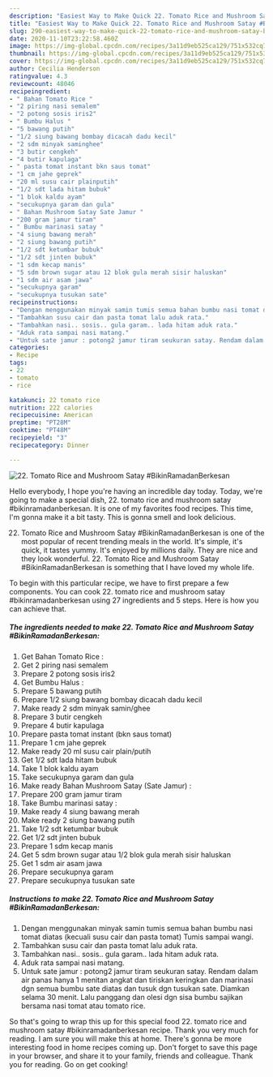 ```yaml
---
description: "Easiest Way to Make Quick 22. Tomato Rice and Mushroom Satay #BikinRamadanBerkesan"
title: "Easiest Way to Make Quick 22. Tomato Rice and Mushroom Satay #BikinRamadanBerkesan"
slug: 290-easiest-way-to-make-quick-22-tomato-rice-and-mushroom-satay-bikinramadanberkesan
date: 2020-11-10T23:22:58.460Z
image: https://img-global.cpcdn.com/recipes/3a11d9eb525ca129/751x532cq70/22-tomato-rice-and-mushroom-satay-bikinramadanberkesan-foto-resep-utama.jpg
thumbnail: https://img-global.cpcdn.com/recipes/3a11d9eb525ca129/751x532cq70/22-tomato-rice-and-mushroom-satay-bikinramadanberkesan-foto-resep-utama.jpg
cover: https://img-global.cpcdn.com/recipes/3a11d9eb525ca129/751x532cq70/22-tomato-rice-and-mushroom-satay-bikinramadanberkesan-foto-resep-utama.jpg
author: Cecilia Henderson
ratingvalue: 4.3
reviewcount: 48046
recipeingredient:
- " Bahan Tomato Rice "
- "2 piring nasi semalem"
- "2 potong sosis iris2"
- " Bumbu Halus "
- "5 bawang putih"
- "1/2 siung bawang bombay dicacah dadu kecil"
- "2 sdm minyak saminghee"
- "3 butir cengkeh"
- "4 butir kapulaga"
- " pasta tomat instant bkn saus tomat"
- "1 cm jahe geprek"
- "20 ml susu cair plainputih"
- "1/2 sdt lada hitam bubuk"
- "1 blok kaldu ayam"
- "secukupnya garam dan gula"
- " Bahan Mushroom Satay Sate Jamur "
- "200 gram jamur tiram"
- " Bumbu marinasi satay "
- "4 siung bawang merah"
- "2 siung bawang putih"
- "1/2 sdt ketumbar bubuk"
- "1/2 sdt jinten bubuk"
- "1 sdm kecap manis"
- "5 sdm brown sugar atau 12 blok gula merah sisir haluskan"
- "1 sdm air asam jawa"
- "secukupnya garam"
- "secukupnya tusukan sate"
recipeinstructions:
- "Dengan menggunakan minyak samin tumis semua bahan bumbu nasi tomat diatas (kecuali susu cair dan pasta tomat) Tumis sampai wangi."
- "Tambahkan susu cair dan pasta tomat lalu aduk rata."
- "Tambahkan nasi.. sosis.. gula garam.. lada hitam aduk rata."
- "Aduk rata sampai nasi matang."
- "Untuk sate jamur : potong2 jamur tiram seukuran satay. Rendam dalam air panas hanya 1 menitan angkat dan tiriskan keringkan dan marinasi dgn semua bumbu sate diatas dan tusuk dgn tusukan sate. Diamkan selama 30 menit. Lalu panggang dan olesi dgn sisa bumbu sajikan bersama nasi tomat atau tomato rice."
categories:
- Recipe
tags:
- 22
- tomato
- rice

katakunci: 22 tomato rice 
nutrition: 222 calories
recipecuisine: American
preptime: "PT28M"
cooktime: "PT48M"
recipeyield: "3"
recipecategory: Dinner

---
```



![22. Tomato Rice and Mushroom Satay #BikinRamadanBerkesan](https://img-global.cpcdn.com/recipes/3a11d9eb525ca129/751x532cq70/22-tomato-rice-and-mushroom-satay-bikinramadanberkesan-foto-resep-utama.jpg)

Hello everybody, I hope you're having an incredible day today. Today, we're going to make a special dish, 22. tomato rice and mushroom satay #bikinramadanberkesan. It is one of my favorites food recipes. This time, I'm gonna make it a bit tasty. This is gonna smell and look delicious.

22. Tomato Rice and Mushroom Satay #BikinRamadanBerkesan is one of the most popular of recent trending meals in the world. It's simple, it's quick, it tastes yummy. It's enjoyed by millions daily. They are nice and they look wonderful. 22. Tomato Rice and Mushroom Satay #BikinRamadanBerkesan is something that I have loved my whole life.




To begin with this particular recipe, we have to first prepare a few components. You can cook 22. tomato rice and mushroom satay #bikinramadanberkesan using 27 ingredients and 5 steps. Here is how you can achieve that.

<!--inarticleads1-->

##### The ingredients needed to make 22. Tomato Rice and Mushroom Satay #BikinRamadanBerkesan:

1. Get  Bahan Tomato Rice :
1. Get 2 piring nasi semalem
1. Prepare 2 potong sosis iris2
1. Get  Bumbu Halus :
1. Prepare 5 bawang putih
1. Prepare 1/2 siung bawang bombay dicacah dadu kecil
1. Make ready 2 sdm minyak samin/ghee
1. Prepare 3 butir cengkeh
1. Prepare 4 butir kapulaga
1. Prepare  pasta tomat instant (bkn saus tomat)
1. Prepare 1 cm jahe geprek
1. Make ready 20 ml susu cair plain/putih
1. Get 1/2 sdt lada hitam bubuk
1. Take 1 blok kaldu ayam
1. Take secukupnya garam dan gula
1. Make ready  Bahan Mushroom Satay (Sate Jamur) :
1. Prepare 200 gram jamur tiram
1. Take  Bumbu marinasi satay :
1. Make ready 4 siung bawang merah
1. Make ready 2 siung bawang putih
1. Take 1/2 sdt ketumbar bubuk
1. Get 1/2 sdt jinten bubuk
1. Prepare 1 sdm kecap manis
1. Get 5 sdm brown sugar atau 1/2 blok gula merah sisir haluskan
1. Get 1 sdm air asam jawa
1. Prepare secukupnya garam
1. Prepare secukupnya tusukan sate




<!--inarticleads2-->

##### Instructions to make 22. Tomato Rice and Mushroom Satay #BikinRamadanBerkesan:

1. Dengan menggunakan minyak samin tumis semua bahan bumbu nasi tomat diatas (kecuali susu cair dan pasta tomat) Tumis sampai wangi.
1. Tambahkan susu cair dan pasta tomat lalu aduk rata.
1. Tambahkan nasi.. sosis.. gula garam.. lada hitam aduk rata.
1. Aduk rata sampai nasi matang.
1. Untuk sate jamur : potong2 jamur tiram seukuran satay. Rendam dalam air panas hanya 1 menitan angkat dan tiriskan keringkan dan marinasi dgn semua bumbu sate diatas dan tusuk dgn tusukan sate. Diamkan selama 30 menit. Lalu panggang dan olesi dgn sisa bumbu sajikan bersama nasi tomat atau tomato rice.




So that's going to wrap this up for this special food 22. tomato rice and mushroom satay #bikinramadanberkesan recipe. Thank you very much for reading. I am sure you will make this at home. There's gonna be more interesting food in home recipes coming up. Don't forget to save this page in your browser, and share it to your family, friends and colleague. Thank you for reading. Go on get cooking!
